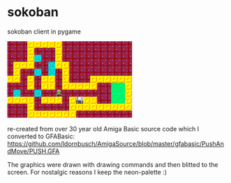 # sokoban

sokoban client in pygame
 
 <img src="https://github.com/ldornbusch/sokoban/raw/main/sokoban.py.png"/>

re-created from over 30 year old Amiga Basic source code which I converted to GFABasic:
https://github.com/ldornbusch/AmigaSource/blob/master/gfabasic/PushAndMove/PUSH.GFA

The graphics were drawn with drawing commands and then blitted to the screen.
For nostalgic reasons I keep the neon-palette :)


